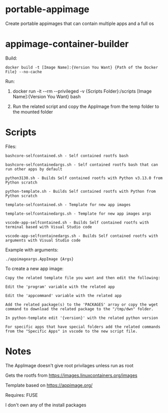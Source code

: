 # portable-appimage
Create portable appimages that can contain multiple apps and a full os

# appimage-container-builder
Build:

    docker build -t [Image Name]:{Version You Want} {Path of the Docker File} --no-cache

Run:

1. docker run -it --rm --privileged -v {Scripts Folder}:/scripts [Image Name]:{Version You Want} bash

2. Run the related script and copy the AppImage from the temp folder to the mounted folder

# Scripts
Files:

    bashcore-selfcontained.sh - Self contained rootfs bash

    bashcore-selfcontainedargs.sh - Self contained rootfs bash that can run other apps by default

    python3130.sh - Builds Self contained rootfs with Python v3.13.0 from Python scratch

    python-template.sh - Builds Self contained rootfs with Python from Python scratch

    template-selfcontained.sh - Template for new app images

    template-selfcontainedargs.sh - Template for new app images args

    vscode-app-selfcontained.sh - Builds Self contained rootfs with terminal based with Visual Studio code

    vscode-app-selfcontainedargs.sh - Builds Self contained rootfs with arguments with Visual Studio code

Example with arguments:

    ./appimageargs.AppImage {Args}

To create a new app image:

    Copy the related template file you want and then edit the following:

    Edit the 'program' variable with the related app

    Edit the 'appcommand' variable with the related app

    Add the related package(s) to the 'PACKAGES' array or copy the wget command to download the related package to the "/tmp/dwn" folder.

    In python-template edit '{version}' with the related python version

    For specific apps that have special folders add the related commands from the "Specific Apps" in vscode to the new script file.

# Notes
The AppImage doesn't give root privilages unless run as root

Gets the rootfs from https://images.linuxcontainers.org/images

Template based on https://appimage.org/

Requires: FUSE

I don't own any of the install packages
